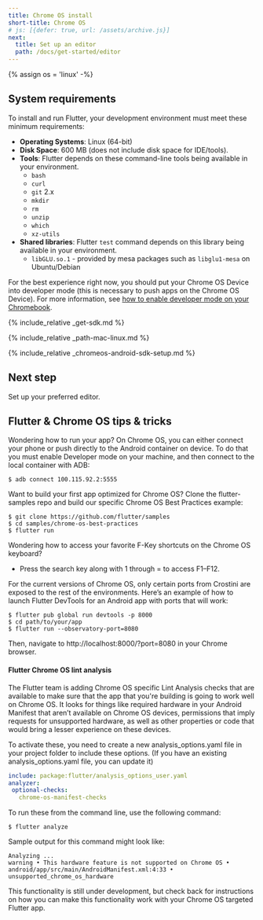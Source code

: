 ```yaml
---
title: Chrome OS install
short-title: Chrome OS
# js: [{defer: true, url: /assets/archive.js}]
next:
  title: Set up an editor
  path: /docs/get-started/editor
---
```


{% assign os = 'linux' -%}

## System requirements

To install and run Flutter, your development environment
must meet these minimum requirements:

* **Operating Systems**: Linux (64-bit)
* **Disk Space**: 600 MB (does not include disk space for IDE/tools).
* **Tools**: Flutter depends on these command-line
  tools being available in your environment.
  * `bash`
  * `curl`
  * `git` 2.x
  * `mkdir`
  * `rm`
  * `unzip`
  * `which`
  * `xz-utils`
* **Shared libraries**: Flutter `test` command depends on
  this library being available in your environment.
  * `libGLU.so.1` - provided by mesa packages such as `libglu1-mesa` on
     Ubuntu/Debian

For the best experience right now, you should put your
Chrome OS Device into developer mode (this is necessary
to push apps on the Chrome OS Device).  For more information,
see [how to enable developer mode on your Chromebook][].

{% include_relative _get-sdk.md %}

{% include_relative _path-mac-linux.md %}

{% include_relative _chromeos-android-sdk-setup.md %}

## Next step

Set up your preferred editor.

## Flutter & Chrome OS tips & tricks

Wondering how to run your app? On Chrome OS,
you can either connect your phone
or push directly to the Android container on device. 
To do that you must enable Developer mode on your machine,
and then connect to the local container with ADB:

```terminal
$ adb connect 100.115.92.2:5555
```

Want to build your first app optimized for Chrome OS?
Clone the flutter-samples repo and build our specific Chrome
OS Best Practices example:

```terminal
$ git clone https://github.com/flutter/samples
$ cd samples/chrome-os-best-practices
$ flutter run
```

Wondering how to access your favorite F-Key shortcuts
on the Chrome OS keyboard?

* Press the search key along with 1 through = to access F1–F12.

For the current versions of Chrome OS, only certain ports from
Crostini are exposed to the rest of the environments.
Here’s an example of how to launch 
Flutter DevTools for an Android app with ports
that will work:

```terminal
$ flutter pub global run devtools -p 8000
$ cd path/to/your/app
$ flutter run --observatory-port=8080
```

Then, navigate to http://localhost:8000/?port=8080
in your Chrome browser.

#### Flutter Chrome OS lint analysis

The Flutter team is adding Chrome OS specific
Lint Analysis checks that are available to make
sure that the app that you're building is going
to work well on Chrome OS. It looks for things
like required hardware in your Android Manifest
that aren’t available on Chrome OS devices,
permissions that imply requests for unsupported
hardware, as well as other properties or code 
that would bring a lesser experience on these devices.

To activate these,
you need to create a new analysis_options.yaml
file in your project folder to include these options.
(If you have an existing analysis_options.yaml file,
you can update it)

```yaml
include: package:flutter/analysis_options_user.yaml
analyzer:
 optional-checks:
   chrome-os-manifest-checks
```

To run these from the command line, use the following command:

```terminal
$ flutter analyze
```

Sample output for this command might look like:

```terminal
Analyzing ...                                                      
warning • This hardware feature is not supported on Chrome OS • 
android/app/src/main/AndroidManifest.xml:4:33 • unsupported_chrome_os_hardware
```

This functionality is still under development,
but check back for instructions on how you can make
this functionality work with your Chrome OS
targeted Flutter app.


[how to enable developer mode on your Chromebook]: https://www.androidcentral.com/how-enable-developer-mode-chrome-os

